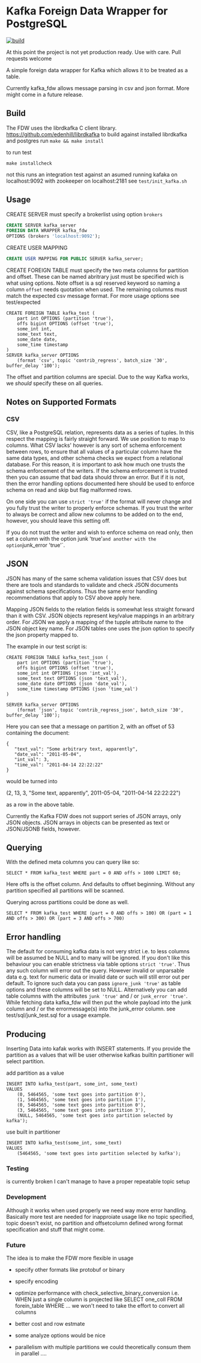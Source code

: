 # Kafka Foreign Data Wrapper for PostgreSQL

[![build](https://github.com/adjust/kafka_fdw/actions/workflows/ci_dockerfile.yml/badge.svg)](https://github.com/adjust/kafka_fdw/actions/workflows/ci_dockerfile.yml)

At this point the project is not yet production ready.
Use with care. Pull requests welcome


A simple  foreign data wrapper for Kafka which allows it to be treated as
a table.

Currently kafka_fdw allows message parsing in csv and json format.
More might come in a future release.


## Build

The FDW uses the librdkafka C client library. https://github.com/edenhill/librdkafka
to build against installed librdkafka and postgres run
`make && make install`

to run test

`make installcheck`

not this runs an integration test against an asumed running
kafaka on localhost:9092 with zookeeper on  localhost:2181
see `test/init_kafka.sh`


## Usage

CREATE SERVER must specify a brokerlist using option `brokers`
```SQL
CREATE SERVER kafka_server
FOREIGN DATA WRAPPER kafka_fdw
OPTIONS (brokers 'localhost:9092');
```

CREATE USER MAPPING
```SQL
CREATE USER MAPPING FOR PUBLIC SERVER kafka_server;
```

CREATE FOREIGN TABLE
must specify the two meta columns for partition and offset.
These can be named abritrary just must be specified wich is what using options.
Note offset is a sql reserved keyword so naming a column `offset` needs quotation
when used.
The remaining columns must match the expected csv message format.
For more usage options see test/expected

```
CREATE FOREIGN TABLE kafka_test (
    part int OPTIONS (partition 'true'),
    offs bigint OPTIONS (offset 'true'),
    some_int int,
    some_text text,
    some_date date,
    some_time timestamp
)
SERVER kafka_server OPTIONS
    (format 'csv', topic 'contrib_regress', batch_size '30', buffer_delay '100');
```

The offset and partition columns are special.  Due to the way Kafka works, we _should_
specify these on all queries.


## Notes on Supported Formats

### CSV

CSV, like a PostgreSQL relation, represents data as a series of tuples.  In this respect
the mapping is fairly straight forward.  We use position to map to columns.  What CSV lacks'
however is any sort of schema enforcement between rows, to ensure that all values of a
particular column have the same data types, and other schema checks we expect from a relational
database.  For this reason, it is important to ask how much one trusts the schema enforcement
of the writers.  If the schema enforcement is trusted then you can assume that bad data should
throw an error.  But if it is not, then the error handling options documented here should be
used to enforce schema on read and skip but flag malformed rows.

On one side you can use `strict 'true'` if the format will never change and you fully trust
the writer to properly enforce schemas.  If you trust the writer to always be correct and allow
new columns to be added on to the end, however, you should leave this setting off.

If you do not trust the writer and wish to enforce schema on read only, then set a column with
the option junk 'true'` and another with the option `junk_error 'true'`.

## JSON

JSON has many of the same schema validation issues that CSV does but there are tools and standards
to validate and check JSON documents against schema specifications.  Thus the same error handling
recommendations that apply to CSV above apply here.

Mapping JSON fields to the relation fields is somewhat less straight forward than it with CSV.  JSON
objects represent key/value mappings in an arbitrary order.  For JSON we apply a mapping of the
tupple attribute name to the JSON object key name.  For JSON tables one uses the json option to specify
the json property mapped to.

The example in our test script is:

```
CREATE FOREIGN TABLE kafka_test_json (
    part int OPTIONS (partition 'true'),
    offs bigint OPTIONS (offset 'true'),
    some_int int OPTIONS (json 'int_val'),
    some_text text OPTIONS (json 'text_val'),
    some_date date OPTIONS (json 'date_val'),
    some_time timestamp OPTIONS (json 'time_val')
)

SERVER kafka_server OPTIONS
    (format 'json', topic 'contrib_regress_json', batch_size '30', buffer_delay '100');
```

Here you can see that a message on partition 2, with an offset of 53 containing the document:

```
{
   "text_val": "Some arbitrary text, apparently",
   "date_val": "2011-05-04",
   "int_val": 3,
   "time_val": "2011-04-14 22:22:22"
}
```

would be turned into

(2, 13, 3, "Some text, apparently", 2011-05-04, "2011-04-14 22:22:22")

as a row in the above table.

Currently the Kafka FDW does not support series of JSON arrays, only JSON objects.  JSON arrays
in objects can be presented as text or JSON/JSONB fields, however.


## Querying

With the defined meta columns you can query like so:

```
SELECT * FROM kafka_test WHERE part = 0 AND offs > 1000 LIMIT 60;
```

Here offs is the offset column. And defaults to  offset beginning.
Without any partition specified all partitions will be scanned.

Querying across partitions could be done as well.

```
SELECT * FROM kafka_test WHERE (part = 0 AND offs > 100) OR (part = 1 AND offs > 300) OR (part = 3 AND offs > 700)
```

## Error handling

The default for consuming kafka data is not very strict i.e. to less columns
will be assumed be NULL and to many will be ignored.
If you don't like this behaviour you can enable strictness via table options
`strict 'true'`. Thus any such column will error out the query.
However invalid or unparsable data e.g. text for numeric data or invalid date
or such will still error out per default. To ignore such data you can pass
`ignore_junk 'true'` as table options and these columns will be set to NULL.
Alternatively you can add table columns with the attributes
`junk 'true'` and / or `junk_error 'true'`. While fetching data kafka_fdw
will then put the whole payload into the junk column and / or the errormessage(s)
into the junk_error column.
see test/sql/junk_test.sql for a usage example.


## Producing

Inserting Data into kafak works with INSERT statements. If you provide the partition
as a values that will be user otherwise kafkas builtin partitioner will select partition.


add partition as a value

```
INSERT INTO kafka_test(part, some_int, some_text)
VALUES
    (0, 5464565, 'some text goes into partition 0'),
    (1, 5464565, 'some text goes into partition 1'),
    (0, 5464565, 'some text goes into partition 0'),
    (3, 5464565, 'some text goes into partition 3'),
    (NULL, 5464565, 'some text goes into partition selected by kafka');
```
use built in partitioner

```
INSERT INTO kafka_test(some_int, some_text)
VALUES
    (5464565, 'some text goes into partition selected by kafka');
```

### Testing

is currently broken I can't manage to have a proper repeatable topic setup

### Development

Although it works when used properly we need way more error handling.
Basically more test are needed for inapproiate usage like
no topic specified, topic doesn't exist, no partition and offsetcolumn defined
wrong format specification and stuff that might come.

### Future

The idea is to make the FDW more flexible in usage

* specify other formats like protobuf or binary

* specify encoding

* optimize performance with check_selective_binary_conversion
    i.e. WHEN just a single column is projected like
        SELECT one_coll FROM forein_table WHERE ...
    we won't need to take the effort to convert all columns

* better cost and row estmate

* some analyze options would be nice

* parallelism
    with multiple partitions we could theoretically consum them
    in parallel
....



